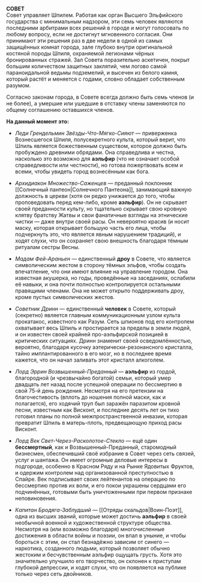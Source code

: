 **СОВЕТ**  
Совет управляет Шпилем. Работая как орган Высшего Эльфийского государства с минимальным надзором, эти семь человек являются последними арбитрами всех решений в городе и могут голосовать по любому вопросу, если не достигнут мгновенного согласия. Они принимают эти решения раз в две недели в одной из самых защищённых комнат города, зале глубоко внутри оригинальной костяной породы Шпиля, охраняемой легионами чёрных бронированных стражей. Зал Совета поразительно аскетичен, покрыт большим количеством защитных заклятий, чем логово самой параноидальной ведьмы подземелий, и высечен из белого камня, который растёт и меняется с годами, словно обладает собственным разумом.

Согласно законам города, в Совете всегда должно быть семь членов (и не более), а умершие или ушедшие в отставку члены заменяются по общему соглашению оставшихся членов.

**На данный момент это:**

- _Леди Грендельмин Звёзды-Что-Мягко-Сияют_ — приверженка Вознесшегося Шпиля, полусекретного культа, который верит, что Шпиль является божественным существом, которое должно быть пробуждено древними обрядами. Она справедлива и честна, насколько это возможно для **аэльфир** (что не означает особой справедливости или честности), но готова пожертвовать всем и всеми, чтобы увидеть город вознесённым как бога.

- _Архидиакон Множество-Саженцев_ — преданный поклонник [[Солнечный пантеон|Солнечного Пантеона]], занимающий важную должность в церкви (хотя он редко унижается до того, чтобы проповедовать перед кем-либо, кроме **аэльфир**). Он не скрывает своей преданности культу, но тщательно скрывает свою кровную клятву братству Жатвы и свои фанатичные взгляды на этнические чистки — даже внутри своей расы. Он невероятно красив (и носит маску, которая открывает большую часть его лица, чтобы подчеркнуть это, что является явным нарушением традиций), и ходят слухи, что он сохраняет свою внешность благодаря тёмным ритуалам сестры Весны.

- _Мадам Фей-Араньен_ — единственный **дроу** в Совете, что является символическим жестом в сторону тёмных эльфов, чтобы создать впечатление, что они имеют влияние на управление городом. Она известная акушерка, но годы, проведённые на заседаниях, ослабили её навыки, и она почти полностью контролируется остальными правящими членами. Она не может открыто поддерживать дроу, кроме пустых символических жестов.

- _Советник Дринн_ — единственный **человек** в Совете, который (секретно) является главным коммуникационным узлом культа прокатакос, известного как Разум. Сеть шпионов под его контролем охватывает весь Шпиль и простирается за пределы в земли людей, и он известен своей крайней про-аэльфирской позицией в критических ситуациях. Дринн знаменит своей осведомлённостью, вероятно, благодаря кусочку аэтерически-резонансного кристалла, тайно имплантированного в его мозг, но в последнее время кажется, что он начал заливать этот кристалл алкоголем.

- _Лорд Эррин Возвышенный-Преданный_ — **аэльфир** из гордой, благородной (и чрезвычайно богатой) семьи, который умер двадцать лет назад после успешной операции по бессмертию в свой 75-й день рождения. Несмотря на его претензии на благочестивость (вплоть до ношения полной маски, как и полагается), его ходячий труп был заражён паразитом кровной песни, известным как Висконт, и последние десять лет он тихо готовил планы по полной межпространственной инвазии, которая превратит Шпиль в матерь-плоть, предвещающую приход расы Висконт.

- _Лорд Век Свет-Через-Расколотое-Стекло_ — ещё один **бессмертный**, как и Возвышенный-Преданный, старомодный бизнесмен, обеспечивший своё избрание в Совет через сеть связей, услуг и шантажа. Он имеет огромные деловые интересы в подгороде, особенно в Красном Ряду и на Рынке Ядовитых Фруктов, и одержим контролем над организованной преступностью в Спайре. Век подписывает своих лейтенантов на операцию по бессмертию против их воли, и его покои украшены сердцами его подчинённых, готовыми быть уничтоженными при первом признаке неповиновения.

- _Капитан Бродяга-Заблудший_ — [[Отряды скальдов|Воин-Поэт]], одна из высших званий, которые может достичь **аэльфир** в своей необычной военной и художественной структуре общества. Несмотря на (или возможно благодаря) многочисленные достижения в области войны и поэзии, он впал в уныние, и чтобы бороться с этим, он стал безнадёжно зависим от синего — наркотика, созданного людьми, который позволяет обычно жестоким и бесчувственным аэльфир ощущать грусть. Хотя это значительно улучшило его творчество, он склонен к приступам глубокой депрессии, и ходят слухи, что он появляется на публике только через сеть двойников.